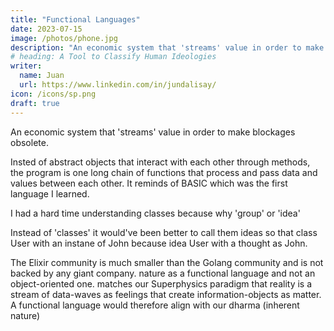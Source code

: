 ```yaml
---
title: "Functional Languages"
date: 2023-07-15
image: /photos/phone.jpg
description: "An economic system that 'streams' value in order to make blockages obsolete."
# heading: A Tool to Classify Human Ideologies
writer:
  name: Juan
  url: https://www.linkedin.com/in/jundalisay/
icon: /icons/sp.png
draft: true
---
```



An economic system that 'streams' value in order to make blockages obsolete.

Insted of abstract objects that interact with each other through methods, the program is one long chain of functions that process and pass data and values between each other. It reminds of BASIC which was the first language I learned.

I had a hard time understanding classes because why 'group' or 'idea'

Instead of 'classes' it would've been better to call them ideas so that class User with an instane of John because idea User with a thought as John.  

The Elixir community is much smaller than the Golang community and is not backed by any giant company. nature as a functional language and not an object-oriented one. matches our Superphysics paradigm that reality is a stream of data-waves as feelings that create information-objects as matter. A functional language would therefore align with our dharma (inherent nature)
